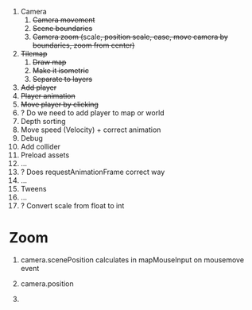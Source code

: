 1. Camera
    1. ~~Camera movement~~
    1. ~~Scene boundaries~~
    1. ~~Camera zoom (~~scale~~, ~~position scale~~, ~~ease~~, move camera by boundaries, zoom from center)~~
1. ~~Tilemap~~
    1. ~~Draw map~~
    1. ~~Make it isometric~~
    1. ~~Separate to layers~~
1. ~~Add player~~
1. ~~Player animation~~
1. ~~Move player by clicking~~
1. ? Do we need to add player to map or world
1. Depth sorting
1. Move speed (Velocity) + correct animation
1. Debug
1. Add collider
1. Preload assets
1. ...
1. ? Does requestAnimationFrame correct way
1. ...
1. Tweens
1. ...
1. ? Convert scale from float to int

# Zoom

1. camera.scenePosition calculates in mapMouseInput on mousemove event
1. camera.position

1. 

